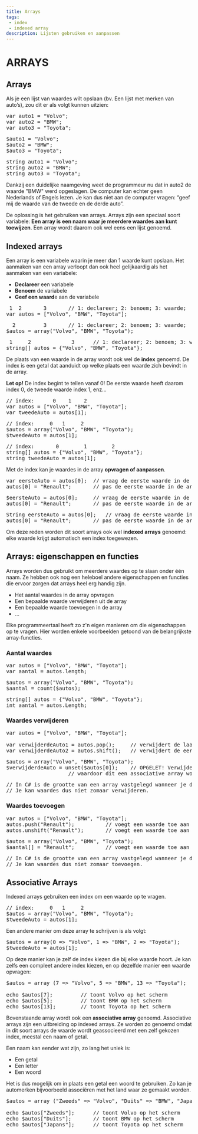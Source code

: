 ```yaml
---
title: Arrays
tags: 
 - index
 - indexed array
description: Lijsten gebruiken en aanpassen
---
```


# ARRAYS
## Arrays

Als je een lijst van waardes wilt opslaan (bv. Een lijst met merken van auto’s), zou dit er als volgt kunnen uitzien:

<pre class="prettyprint linenums lang lang-JS">
var auto1 = "Volvo";
var auto2 = "BMW";
var auto3 = "Toyota";
</pre>
<pre class="prettyprint linenums lang lang-PHP">
$auto1 = "Volvo";
$auto2 = "BMW";
$auto3 = "Toyota";
</pre>
<pre class="prettyprint linenums lang lang-CS">
string auto1 = "Volvo";
string auto2 = "BMW";
string auto3 = "Toyota";
</pre>

Dankzij een duidelijke naamgeving weet de programmeur nu dat in auto2 de waarde "BMW" werd opgeslagen. De computer kan echter geen Nederlands of Engels lezen. Je kan dus niet aan de computer vragen: “geef mij de waarde van de tweede en de derde auto”.

De oplossing is het gebruiken van arrays. Arrays zijn een speciaal soort variabele: **Een array is een naam waar je meerdere waardes aan kunt toewijzen**. Een array wordt daarom ook wel eens een lijst genoemd.

## Indexed arrays
Een array is een variabele waarin je meer dan 1 waarde kunt opslaan. Het aanmaken van een array verloopt dan ook heel gelijkaardig als het aanmaken van een variabele:

 - **Declareer** een variabele
 - **Benoem** de variabele
 - **Geef een waard**e aan de variabele

<pre class="prettyprint linenums lang lang-JS">
 1	2	   	3		// 1: declareer; 2: benoem; 3: waarde;
var autos = ["Volvo", "BMW", "Toyota"];
</pre>
<pre class="prettyprint linenums lang lang-PHP">
  2	   		3		// 1: declareer; 2: benoem; 3: waarde;
$autos = array("Volvo", "BMW", "Toyota");
</pre>
<pre class="prettyprint linenums lang lang-CS">
 1	   2	   	     3		// 1: declareer; 2: benoem; 3: waarde;
string[] autos = {"Volvo", "BMW", "Toyota"};
</pre>

De plaats van een waarde in de array wordt ook wel de **index** genoemd. De index is een getal dat aanduidt op welke plaats een waarde zich bevindt in de array.

**Let op!** De index begint te tellen vanaf 0! De eerste waarde heeft daarom index 0, de tweede waarde index 1, enz...

<pre class="prettyprint linenums lang lang-JS">
// index:	   0	1	 2
var autos = ["Volvo", "BMW", "Toyota"];
var tweedeAuto = autos[1];
</pre>
<pre class="prettyprint linenums lang lang-PHP">
// index:	  0	  1	    2
$autos = array("Volvo", "BMW", "Toyota");
$tweedeAuto = autos[1];
</pre>
<pre class="prettyprint linenums lang lang-CS">
// index:	    0	     1	      2
string[] autos = {"Volvo", "BMW", "Toyota"};
string tweedeAuto = autos[1];
</pre>

Met de index kan je waardes in de array **opvragen of aanpassen**.

<pre class="prettyprint linenums lang lang-JS">
var eersteAuto = autos[0];	// vraag de eerste waarde in de array op
autos[0] = "Renault";		// pas de eerste waarde in de array aan
</pre>
<pre class="prettyprint linenums lang lang-PHP">
$eersteAuto = autos[0];		// vraag de eerste waarde in de array op
autos[0] = "Renault";		// pas de eerste waarde in de array aan
</pre>
<pre class="prettyprint linenums lang lang-CS">
String eersteAuto = autos[0];	// vraag de eerste waarde in de array op
autos[0] = "Renault";		// pas de eerste waarde in de array aan
</pre>

Om deze reden worden dit soort arrays ook wel **indexed arrays** genoemd: elke waarde krijgt automatisch een index toegewezen.

## Arrays: eigenschappen en functies

Arrays worden dus gebruikt om meerdere waardes op te slaan onder één naam. Ze hebben ook nog een heleboel andere eigenschappen en functies die ervoor zorgen dat arrays heel erg handig zijn. 

 - Het aantal waardes in de array opvragen
 - Een bepaalde waarde verwijderen uit de array
 - Een bepaalde waarde toevoegen in de array
 - ...
 
Elke programmeertaal heeft zo z'n eigen manieren om die eigenschappen op te vragen. Hier worden enkele voorbeelden getoond van de belangrijkste array-functies.

### Aantal waardes

<pre class="prettyprint linenums lang lang-JS">
var autos = ["Volvo", "BMW", "Toyota"];
var aantal = autos.length;
</pre>
<pre class="prettyprint linenums lang lang-PHP">
$autos = array("Volvo", "BMW", "Toyota");
$aantal = count($autos);
</pre>
<pre class="prettyprint linenums lang lang-CS">
string[] autos = {"Volvo", "BMW", "Toyota"};
int aantal = autos.Length;
</pre>

### Waardes verwijderen

<pre class="prettyprint linenums lang lang-JS">
var autos = ["Volvo", "BMW", "Toyota"];

var verwijderdeAuto1 = autos.pop();		// verwijdert de laatste waarde
var verwijderdeAuto2 = autos.shift();	// verwijdert de eerste waarde
</pre>
<pre class="prettyprint linenums lang lang-PHP">
$autos = array("Volvo", "BMW", "Toyota");
$verwijderdeAuto = unset($autos[0]);	// OPGELET! Verwijdert OOK de index, 
					// waardoor dit een associative array wordt!
</pre>
<pre class="prettyprint linenums lang lang-CS">
// In C# is de grootte van een array vastgelegd wanneer je de array aanmaakt.
// Je kan waardes dus niet zomaar verwijderen.
</pre>

### Waardes toevoegen

<pre class="prettyprint linenums lang lang-JS">
var autos = ["Volvo", "BMW", "Toyota"];
autos.push("Renault");			// voegt een waarde toe aan het einde
autos.unshift("Renault");		// voegt een waarde toe aan het begin
</pre>
<pre class="prettyprint linenums lang lang-PHP">
$autos = array("Volvo", "BMW", "Toyota");
$aantal[] = "Renault";			// voegt een waarde toe aan het einde
</pre>
<pre class="prettyprint linenums lang lang-CS">
// In C# is de grootte van een array vastgelegd wanneer je de array aanmaakt.
// Je kan waardes dus niet zomaar toevoegen.
</pre>



<div class="lang lang-PHP"> 

<h2>Associative Arrays</h2>

<p>Indexed arrays gebruiken een index om een waarde op te vragen.</p>

<pre class="prettyprint linenums lang lang-PHP">
// index:	  0	  1	    2
$autos = array("Volvo", "BMW", "Toyota");
$tweedeAuto = autos[1];
</pre>

<p>Een andere manier om deze array te schrijven is als volgt:</p>

<pre class="prettyprint linenums lang lang-PHP">
$autos = array(0 =&gt; "Volvo", 1 =&gt; "BMW", 2 =&gt; "Toyota");
$tweedeAuto = autos[1];
</pre>

<p>Op deze manier kan je zelf de index kiezen die bij elke waarde hoort. Je kan zelfs een compleet andere index kiezen, en op dezelfde manier een waarde opvragen:</p>

<pre class="prettyprint linenums lang lang-PHP">
$autos = array (7 =&gt; "Volvo", 5 =&gt; "BMW", 13 =&gt; "Toyota");

echo $autos[7]; 		// toont Volvo op het scherm
echo $autos[5]; 		// toont BMW op het scherm
echo $autos[13]; 		// toont Toyota op het scherm
</pre>

<p>Bovenstaande array wordt ook een <b>associative array</b> genoemd. Associative arrays zijn een uitbreiding op indexed arrays. Ze worden zo genoemd omdat in dit soort arrays de waarde wordt geassocieerd met een zelf gekozen index, meestal een naam of getal.<p>

<p>Een naam kan eender wat zijn, zo lang het uniek is:</p>
<ul>
	<li>Een getal</li>
 <li>Een letter</li>
 <li>Een woord</li>
</ul>

<p>Het is dus mogelijk om in plaats een getal een woord te gebruiken. Zo kan je automerken bijvoorbeeld associëren met het land waar ze gemaakt worden.</p>

<pre class="prettyprint linenums lang lang-PHP">
$autos = array ("Zweeds" =&gt; "Volvo", "Duits" =&gt; "BMW", "Japans" =&gt; "Toyota");

echo $autos["Zweeds"]; 		// toont Volvo op het scherm
echo $autos["Duits"]; 		// toont BMW op het scherm
echo $autos["Japans"]; 		// toont Toyota op het scherm
</pre>
